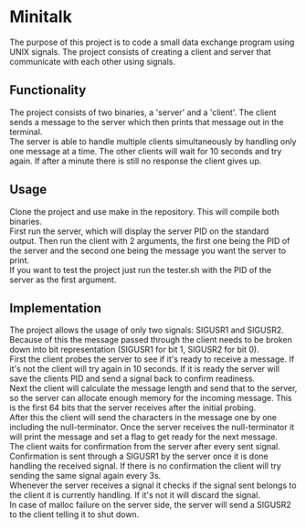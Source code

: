 # Minitalk

The purpose of this project is to code a small data exchange program using UNIX signals. The project consists of creating a client and server that communicate with each other using signals.

## Functionality

The project consists of two binaries, a 'server' and a 'client'. The client sends a message to the server which then prints that message out in the terminal.  
The server is able to handle multiple clients simultaneously by handling only one message at a time. The other clients will wait for 10 seconds and try again. If after a minute there is still no response the client gives up.

## Usage

Clone the project and use make in the repository. This will compile both binaries.  
First run the server, which will display the server PID on the standard output. Then run the client with 2 arguments, the first one being the PID of the server and the second one being the message you want the server to print.  
If you want to test the project just run the tester.sh with the PID of the server as the first argument.

## Implementation

The project allows the usage of only two signals: SIGUSR1 and SIGUSR2. Because of this the message passed through the client needs to be broken down into bit representation (SIGUSR1 for bit 1, SIGUSR2 for bit 0).  
First the client probes the server to see if it's ready to receive a message. If it's not the client will try again in 10 seconds. If it is ready the server will save the clients PID and send a signal back to confirm readiness.  
Next the client will calculate the message length and send that to the server, so the server can allocate enough memory for the incoming message. This is the first 64 bits that the server receives after the initial probing.  
After this the client will send the characters in the message one by one including the null-terminator. Once the server receives the null-terminator it will print the message and set a flag to get ready for the next message.  
The client waits for confirmation from the server after every sent signal. Confirmation is sent through a SIGUSR1 by the server once it is done handling the received signal. If there is no confirmation the client will try sending the same signal again every 3s.  
Whenever the server receives a signal it checks if the signal sent belongs to the client it is currently handling. If it's not it will discard the signal.  
In case of malloc failure on the server side, the server will send a SIGUSR2 to the client telling it to shut down.
